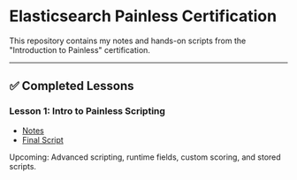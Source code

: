 # Elasticsearch Painless Certification

This repository contains my notes and hands-on scripts from the "Introduction to Painless" certification.

---

## ✅ Completed Lessons

### Lesson 1: Intro to Painless Scripting
- [Notes](lesson-01-intro-to-painless/lesson-01-notes.md)
- [Final Script](lesson-01-intro-to-painless/listToMapScript.json)

Upcoming: Advanced scripting, runtime fields, custom scoring, and stored scripts.

